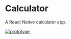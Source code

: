 # Calculator
A React Native calculator app.

[![prototype](https://github.com/clarketm/super/calculator/master/res/prototype.png)](https://github.com/clarketm/calculator)